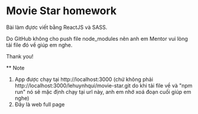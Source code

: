 # Movie Star homework

Bài làm đựơc viết bằng ReactJS và SASS.

Do GitHub không cho push file node_modules nên anh em Mentor vui lòng tải file đó về giúp em nghe.

Thank you!


** Note

1. App được chạy tại http://localhost:3000 (chứ không phải http://localhost:3000/lehuynhqui/movie-star.git do khi tải file về và "npm run" nó sẽ mặc định chạy tại url này, anh em nhớ xoá đoạn cuối giúp em nghe)
2. Đây là web full page 

